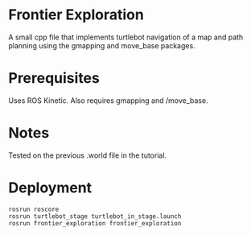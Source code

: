 # Frontier Exploration
A small cpp file that implements turtlebot navigation of a map and path planning using the gmapping and move_base packages.

# Prerequisites
Uses ROS Kinetic. Also requires gmapping and /move_base.

# Notes
Tested on the previous .world file in the tutorial.

# Deployment

```
rosrun roscore
rosrun turtlebot_stage turtlebot_in_stage.launch
rosrun frontier_exploration frontier_exploration
```


